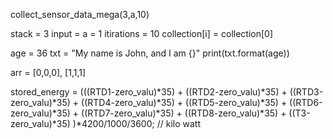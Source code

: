 collect_sensor_data_mega(3,a,10)

stack = 3
input = a = 1
itirations = 10
collection[i] = collection[0]

age = 36
txt = "My name is John, and I am {}"
print(txt.format(age))

arr = [0,0,0], [1,1,1]

stored_energy = (((RTD1-zero_valu)*35) + 
                 ((RTD2-zero_valu)*35) + 
                 ((RTD3-zero_valu)*35) + 
                 ((RTD4-zero_valu)*35) + 
                 ((RTD5-zero_valu)*35) + 
                 ((RTD6-zero_valu)*35) + 
                 ((RTD7-zero_valu)*35) + 
                 ((RTD8-zero_valu)*35) + 
                 ((T3-zero_valu)*35)
                 )*4200/1000/3600; // kilo watt

